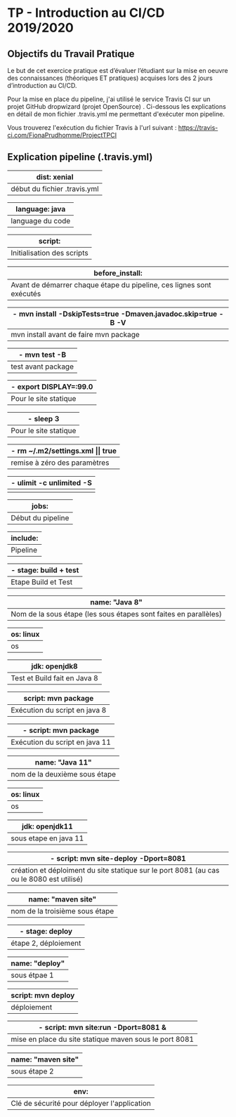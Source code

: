 # TP - Introduction au CI/CD 2019/2020



## Objectifs du Travail Pratique

Le but de cet exercice pratique est d’évaluer l’étudiant sur la mise en oeuvre des connaissances (théoriques ET pratiques) acquises lors des 2 jours d’introduction au CI/CD.

Pour la mise en place du pipeline, j'ai utilisé le service Travis CI sur un projet GitHub dropwizard (projet OpenSource) . Ci-dessous les explications en détail de mon fichier .travis.yml me permettant d'exécuter mon pipeline.

Vous trouverez l'exécution du fichier Travis à l'url suivant : https://travis-ci.com/FionaPrudhomme/ProjectTPCI


## Explication pipeline (.travis.yml)

| dist: xenial                 |
| ---------------------------- |
| début du fichier .travis.yml |

| language: java   |
| ---------------- |
| language du code |

| script:                    |
| -------------------------- |
| Initialisation des scripts |

| before_install:                                              |
| ------------------------------------------------------------ |
| Avant de démarrer chaque étape du pipeline, ces lignes sont exécutés |

| - mvn install -DskipTests=true -Dmaven.javadoc.skip=true -B -V |
| ------------------------------------------------------------ |
| mvn install avant de faire mvn package                       |

| - mvn test -B      |
| ------------------ |
| test avant package |

| - export DISPLAY=:99.0 |
| ---------------------- |
| Pour le site statique  |

| - sleep 3             |
| --------------------- |
| Pour le site statique |

| - rm ~/.m2/settings.xml \|\| true |
| --------------------------------- |
| remise à zéro des paramètres      |

| - ulimit -c unlimited -S |
| ------------------------ |
|                          |

| jobs:             |
| ----------------- |
| Début du pipeline |

| include: |
| -------- |
| Pipeline |

| - stage: build + test |
| --------------------- |
| Etape Build et Test   |

| name: "Java 8"                                               |
| ------------------------------------------------------------ |
| Nom de la sous étape (les sous étapes sont faites en parallèles) |

| os: linux |
| --------- |
| os        |

| jdk: openjdk8                |
| ---------------------------- |
| Test et Build fait en Java 8 |

| script: mvn package           |
| ----------------------------- |
| Exécution du script en java 8 |

| - script: mvn package          |
| ------------------------------ |
| Exécution du script en java 11 |

| name: "Java 11"               |
| ----------------------------- |
| nom de la deuxième sous étape |

| os: linux |
| --------- |
| os        |

| jdk: openjdk11        |
| --------------------- |
| sous etape en java 11 |

| - script: mvn site-deploy -Dport=8081                        |
| ------------------------------------------------------------ |
| création et déploiment du site statique sur le port 8081  (au cas ou le 8080 est utilisé) |

| name: "maven site"             |
| ------------------------------ |
| nom de la troisième sous étape |

| - stage: deploy      |
| -------------------- |
| étape 2, déploiement |

| name: "deploy" |
| -------------- |
| sous étpae 1   |

| script: mvn deploy |
| ------------------ |
| déploiement        |

| - script: mvn site:run -Dport=8081 &                   |
| ------------------------------------------------------ |
| mise en place du site statique maven sous le port 8081 |

| name: "maven site" |
| ------------------ |
| sous étape 2       |

| env:                                        |
| ------------------------------------------- |
| Clé de sécurité pour déployer l'application |

